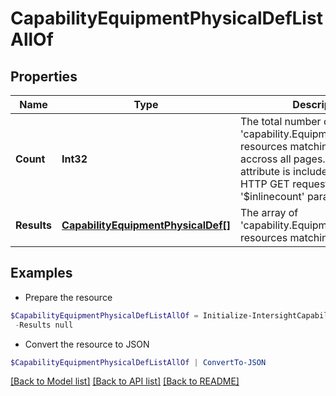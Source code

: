 # CapabilityEquipmentPhysicalDefListAllOf
## Properties

Name | Type | Description | Notes
------------ | ------------- | ------------- | -------------
**Count** | **Int32** | The total number of &#39;capability.EquipmentPhysicalDef&#39; resources matching the request, accross all pages. The &#39;Count&#39; attribute is included when the HTTP GET request includes the &#39;$inlinecount&#39; parameter. | [optional] 
**Results** | [**CapabilityEquipmentPhysicalDef[]**](CapabilityEquipmentPhysicalDef.md) | The array of &#39;capability.EquipmentPhysicalDef&#39; resources matching the request. | [optional] 

## Examples

- Prepare the resource
```powershell
$CapabilityEquipmentPhysicalDefListAllOf = Initialize-IntersightCapabilityEquipmentPhysicalDefListAllOf  -Count null `
 -Results null
```

- Convert the resource to JSON
```powershell
$CapabilityEquipmentPhysicalDefListAllOf | ConvertTo-JSON
```

[[Back to Model list]](../README.md#documentation-for-models) [[Back to API list]](../README.md#documentation-for-api-endpoints) [[Back to README]](../README.md)

